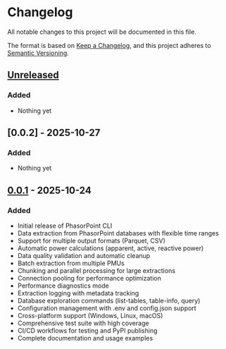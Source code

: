 # Changelog

All notable changes to this project will be documented in this file.

The format is based on [Keep a Changelog](https://keepachangelog.com/en/1.0.0/),
and this project adheres to [Semantic Versioning](https://semver.org/spec/v2.0.0.html).

## [Unreleased]

### Added
- Nothing yet

## [0.0.2] - 2025-10-27

### Added
- Nothing yet

## [0.0.1] - 2025-10-24

### Added
- Initial release of PhasorPoint CLI
- Data extraction from PhasorPoint databases with flexible time ranges
- Support for multiple output formats (Parquet, CSV)
- Automatic power calculations (apparent, active, reactive power)
- Data quality validation and automatic cleanup
- Batch extraction from multiple PMUs
- Chunking and parallel processing for large extractions
- Connection pooling for performance optimization
- Performance diagnostics mode
- Extraction logging with metadata tracking
- Database exploration commands (list-tables, table-info, query)
- Configuration management with .env and config.json support
- Cross-platform support (Windows, Linux, macOS)
- Comprehensive test suite with high coverage
- CI/CD workflows for testing and PyPI publishing
- Complete documentation and usage examples

[Unreleased]: https://github.com/energinet-ti/phasor-point-cli/compare/v0.0.1...HEAD
[0.0.1]: https://github.com/energinet-ti/phasor-point-cli/releases/tag/v0.0.1

